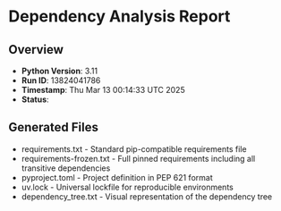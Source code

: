 # Dependency Analysis Report

## Overview

- **Python Version**: 3.11
- **Run ID**: 13824041786
- **Timestamp**: Thu Mar 13 00:14:33 UTC 2025
- **Status**: 

## Generated Files

- requirements.txt - Standard pip-compatible requirements file
- requirements-frozen.txt - Full pinned requirements including all transitive dependencies
- pyproject.toml - Project definition in PEP 621 format
- uv.lock - Universal lockfile for reproducible environments
- dependency_tree.txt - Visual representation of the dependency tree
